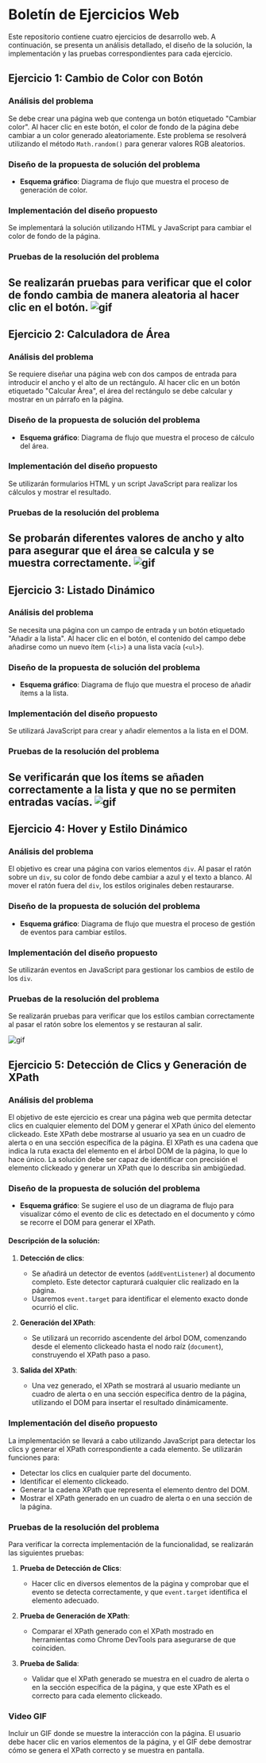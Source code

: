 
# Boletín de Ejercicios Web

Este repositorio contiene cuatro ejercicios de desarrollo web. A continuación, se presenta un análisis detallado, el diseño de la solución, la implementación y las pruebas correspondientes para cada ejercicio.


## Ejercicio 1: Cambio de Color con Botón

### Análisis del problema
Se debe crear una página web que contenga un botón etiquetado "Cambiar color". Al hacer clic en este botón, el color de fondo de la página debe cambiar a un color generado aleatoriamente. Este problema se resolverá utilizando el método `Math.random()` para generar valores RGB aleatorios.

### Diseño de la propuesta de solución del problema
- **Esquema gráfico**: Diagrama de flujo que muestra el proceso de generación de color.
  
### Implementación del diseño propuesto
Se implementará la solución utilizando HTML y JavaScript para cambiar el color de fondo de la página.

### Pruebas de la resolución del problema
Se realizarán pruebas para verificar que el color de fondo cambia de manera aleatoria al hacer clic en el botón.
![gif](Ejercicio1.gif)
---

## Ejercicio 2: Calculadora de Área

### Análisis del problema
Se requiere diseñar una página web con dos campos de entrada para introducir el ancho y el alto de un rectángulo. Al hacer clic en un botón etiquetado "Calcular Área", el área del rectángulo se debe calcular y mostrar en un párrafo en la página.

### Diseño de la propuesta de solución del problema
- **Esquema gráfico**: Diagrama de flujo que muestra el proceso de cálculo del área.
  
### Implementación del diseño propuesto
Se utilizarán formularios HTML y un script JavaScript para realizar los cálculos y mostrar el resultado.

### Pruebas de la resolución del problema
Se probarán diferentes valores de ancho y alto para asegurar que el área se calcula y se muestra correctamente.
![gif](Ejercicio2.gif)
---


## Ejercicio 3: Listado Dinámico

### Análisis del problema
Se necesita una página con un campo de entrada y un botón etiquetado "Añadir a la lista". Al hacer clic en el botón, el contenido del campo debe añadirse como un nuevo ítem (`<li>`) a una lista vacía (`<ul>`).

### Diseño de la propuesta de solución del problema
- **Esquema gráfico**: Diagrama de flujo que muestra el proceso de añadir ítems a la lista.
  
### Implementación del diseño propuesto
Se utilizará JavaScript para crear y añadir elementos a la lista en el DOM.

### Pruebas de la resolución del problema
Se verificarán que los ítems se añaden correctamente a la lista y que no se permiten entradas vacías.
![gif](Ejercicio3.gif)
---


## Ejercicio 4: Hover y Estilo Dinámico

### Análisis del problema
El objetivo es crear una página con varios elementos `div`. Al pasar el ratón sobre un `div`, su color de fondo debe cambiar a azul y el texto a blanco. Al mover el ratón fuera del `div`, los estilos originales deben restaurarse.

### Diseño de la propuesta de solución del problema
- **Esquema gráfico**: Diagrama de flujo que muestra el proceso de gestión de eventos para cambiar estilos.
  
### Implementación del diseño propuesto
Se utilizarán eventos en JavaScript para gestionar los cambios de estilo de los `div`.

### Pruebas de la resolución del problema
Se realizarán pruebas para verificar que los estilos cambian correctamente al pasar el ratón sobre los elementos y se restauran al salir.

![gif](Ejercicio4.gif)



## Ejercicio 5: Detección de Clics y Generación de XPath

### Análisis del problema
El objetivo de este ejercicio es crear una página web que permita detectar clics en cualquier elemento del DOM y generar el XPath único del elemento clickeado. Este XPath debe mostrarse al usuario ya sea en un cuadro de alerta o en una sección específica de la página. El XPath es una cadena que indica la ruta exacta del elemento en el árbol DOM de la página, lo que lo hace único. La solución debe ser capaz de identificar con precisión el elemento clickeado y generar un XPath que lo describa sin ambigüedad.

### Diseño de la propuesta de solución del problema
- **Esquema gráfico**: Se sugiere el uso de un diagrama de flujo para visualizar cómo el evento de clic es detectado en el documento y cómo se recorre el DOM para generar el XPath.
  
#### Descripción de la solución:
1. **Detección de clics**:
   - Se añadirá un detector de eventos (`addEventListener`) al documento completo. Este detector capturará cualquier clic realizado en la página.
   - Usaremos `event.target` para identificar el elemento exacto donde ocurrió el clic.
   
2. **Generación del XPath**:
   - Se utilizará un recorrido ascendente del árbol DOM, comenzando desde el elemento clickeado hasta el nodo raíz (`document`), construyendo el XPath paso a paso.
   
3. **Salida del XPath**:
   - Una vez generado, el XPath se mostrará al usuario mediante un cuadro de alerta o en una sección específica dentro de la página, utilizando el DOM para insertar el resultado dinámicamente.

### Implementación del diseño propuesto
La implementación se llevará a cabo utilizando JavaScript para detectar los clics y generar el XPath correspondiente a cada elemento. Se utilizarán funciones para:
- Detectar los clics en cualquier parte del documento.
- Identificar el elemento clickeado.
- Generar la cadena XPath que representa el elemento dentro del DOM.
- Mostrar el XPath generado en un cuadro de alerta o en una sección de la página.

### Pruebas de la resolución del problema
Para verificar la correcta implementación de la funcionalidad, se realizarán las siguientes pruebas:

1. **Prueba de Detección de Clics**:
   - Hacer clic en diversos elementos de la página y comprobar que el evento se detecta correctamente, y que `event.target` identifica el elemento adecuado.
   
2. **Prueba de Generación de XPath**:
   - Comparar el XPath generado con el XPath mostrado en herramientas como Chrome DevTools para asegurarse de que coinciden.
   
3. **Prueba de Salida**:
   - Validar que el XPath generado se muestra en el cuadro de alerta o en la sección específica de la página, y que este XPath es el correcto para cada elemento clickeado.

### Video GIF
Incluir un GIF donde se muestre la interacción con la página. El usuario debe hacer clic en varios elementos de la página, y el GIF debe demostrar cómo se genera el XPath correcto y se muestra en pantalla.


